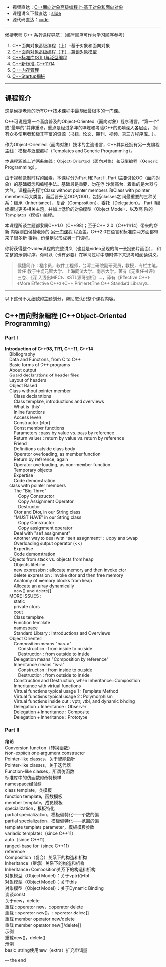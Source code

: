 + 视频直达：[C++面向对象高级编程上-基于对象和面向对象](https://www.bilibili.com/video/BV1Lb4y1R7fs)
+ 课程讲义下载直达：[slide](slide/)
+ 源代码直达：[code](code/)

----

候捷老师 C++ 系列课程导航：（编号顺序可作为学习顺序参考）

1. C++面向对象高级编程（上）-基于对象和面向对象
2. [C++面向对象高级编程（下）-兼谈对象模型](../C++-OOPBase2-HouJie/)
3. [C++标准库(STL)与泛型编程](../C++-STL-HouJie/)
4. [C++新标准-C++11/14](../C++-newC++11&14-HouJie/)
5. [C++内存管理](../C++-MemoryManagement-HouJie/)
6. [C++Startup揭秘](https://github.com/19PDP/Bilibili-plus)



---

## 课程简介

这是侯捷老师的所有C++技术课程中最基础最根本的一门课。

C++可说是第一个高度普及的Object-Oriented（面向对象）程序语言。“第一个”
或“最早的”并非重点，重点是经过多年的淬炼和考验C++的影响深入各层面，
拥有众多使用者和极其丰富的资源（书籍、论文、期刊、视频、第三方程序库…）。

作为Object-Oriented（面向对象）技术的主流语言，C++其实还拥有另一支编程
主线：模板与泛型编程（Templates and Generic Programming）。

本课程涵盖上述两条主线：Object-Oriented（面向对象）和泛型编程（Generic
Programming）。

由于视频录制时程的因素，本课程分为Part I和Part II.
Part I主要讨论OO（面向对象）的基础概念和编程手法。基础最是重要，勿在浮
沙筑高台，着重的是大器与大气。课程首先探讨Class without pointer members
和Class with pointer members两大类型，而后晋升至OOP/OOD，包括classes之
间最重要的三种关系：继承（Inheritance）、复合（Composition）、委托（Delegation）。
Part II继续探讨更多相关主题，并加上低阶的对象模型（Object Model），以及高
阶的Templates（模板）编程。

本课程所谈主题都隶属C++1.0（C++98）；至于C++ 2.0（C++11/14）带来的崭新
内容则由侯捷老师的 [另一门课程](../C++-newC++11&14-HouJie) 程涵盖。C++2.0在语言和标准库两方面都带来了很多新
事物，份量足以形成另一门课程。

你将获得整个video课程的完整讲义（也就是video呈现的每一张投影片画面），
和完整的示例程序。你可以（也有必要）在学习过程中随时停下来思考和阅读讲义。

> 侯捷简介：程序员，软件工程师，台湾工研院副研究员，教授，专栏主笔。曾任
> 教于中坜元智大学、上海同济大学、南京大学。著有《无责任书评》三卷、《深
> 入浅出MFC》、《STL源码剖析》…，译有《Effective C++》《More Effective C++》
> 《C++ Primer》《The C++ Standard Library》…



---

以下这份不太细致的主题划分，帮助您认识整个课程内容。

## C++面向對象編程 (C++Object-Oriented Programming)

### Part I

**Introduction of C++98, TR1, C++11, C++14**<br>
&emsp;Bibliography<br>
&emsp;Data and Functions, from C to C++<br>
&emsp;Basic forms of C++ programs<br>
&emsp;About output<br>
&emsp;Guard declarations of header files<br>
&emsp;Layout of headers<br>
&emsp;Object Based<br>
&emsp;Class without pointer member<br>
&emsp;&emsp;Class declarations<br>
&emsp;&emsp;Class template, introductions and overviews<br>
&emsp;&emsp;What is 'this'<br>
&emsp;&emsp;Inline functions<br>
&emsp;&emsp;Access levels<br>
&emsp;&emsp;Constructor (ctor)<br>
&emsp;&emsp;Const member functions<br>
&emsp;&emsp;Parameters : pass by value vs. pass by reference<br>
&emsp;&emsp;Return values : return by value vs. return by reference<br>
&emsp;&emsp;Friend<br>
&emsp;&emsp;Definitions outside class body<br>
&emsp;&emsp;Operator overloading, as member function<br>
&emsp;&emsp;Return by reference, again<br>
&emsp;&emsp;Operator overloading, as non-member function<br>
&emsp;&emsp;Temporary objects<br>
&emsp;&emsp;Expertise<br>
&emsp;&emsp;Code demonstration<br>
&emsp;class with pointer members<br>
&emsp;&emsp;The "Big Three"<br>
&emsp;&emsp;&emsp;Copy Constructor<br>
&emsp;&emsp;&emsp;Copy Assignment Operator<br>
&emsp;&emsp;&emsp;Destructor<br>
&emsp;&emsp;Ctor and Dtor, in our String class<br>
&emsp;&emsp;"MUST HAVE" in our String class<br>
&emsp;&emsp;&emsp;Copy Constructor<br>
&emsp;&emsp;&emsp;Copy assignment operator<br>
&emsp;&emsp;Deal with "self assignment"<br>
&emsp;&emsp;Another way to deal with "self assignment" : Copy and Swap<br>
&emsp;&emsp;Overloading output operator (<<)<br>
&emsp;&emsp;Expertise<br>
&emsp;&emsp;Code demonstration<br>
&emsp;Objects from stack vs. objects from heap<br>
&emsp;&emsp;Objects lifetime<br>
&emsp;&emsp;new expression : allocate memory and then invoke ctor<br>
&emsp;&emsp;delete expression : invoke dtor and then free memory<br>
&emsp;&emsp;Anatomy of memory blocks from heap<br>
&emsp;&emsp;Allocate an array dynamically<br>
&emsp;&emsp;new[] and delete[]<br>
&emsp;MORE ISSUES :<br>
&emsp;&emsp;static<br>
&emsp;&emsp;private ctors<br>
&emsp;&emsp;cout<br>
&emsp;&emsp;Class template<br>
&emsp;&emsp;Function template<br>
&emsp;&emsp;namespace<br>
&emsp;&emsp;Standard Library : Introductions and Overviews<br>
&emsp;Object Oriented<br>
&emsp;&emsp;Composition means "has-a"<br>
&emsp;&emsp;&emsp;Construction : from inside to outside<br>
&emsp;&emsp;&emsp;Destruction : from outside to inside<br>
&emsp;&emsp;Delegation means "Composition by reference"<br>
&emsp;&emsp;Inheritance means "is-a"<br>
&emsp;&emsp;&emsp;Construction : from inside to outside<br>
&emsp;&emsp;&emsp;Destruction : from outside to inside<br>
&emsp;&emsp;Construction and Destruction, when Inheritance+Composition<br>
&emsp;&emsp;Inheritance with virtual functions<br>
&emsp;&emsp;Virtual functions typical usage 1 : Template Method<br>
&emsp;&emsp;Virtual functions typical usage 2 : Polymorphism<br>
&emsp;&emsp;Virtual functions inside out : vptr, vtbl, and dynamic binding<br>
&emsp;&emsp;Delegation + Inheritance : Observer<br>
&emsp;&emsp;Delegation + Inheritance : Composite<br>
&emsp;&emsp;Delegation + Inheritance : Prototype<br>

### Part II

**绪论**<br>
Conversion function（转换函数）<br>
Non-explicit one-argument constructor<br>
Pointer-like classes，关于智能指针<br>
Pointer-like classes，关于迭代器<br>
Function-like classes，所谓仿函数<br>
标准库中的仿函数的奇特模样<br>
namespace经验谈<br>
class template，类模板<br>
function template，函数模板<br>
member template，成员模板<br>
specialization，模板特化<br>
partial specialization，模板偏特化——个数的偏<br>
partial specialization，模板偏特化——范围的偏<br>
template template parameter，模板模板参数<br>
variadic templates（since C++11）<br>
auto（since C++11）<br>
ranged-base for（since C++11）<br>
reference<br>
Composition（复合）关系下的构造和析构<br>
Inheritance（继承）关系下的构造和析构<br>
Inheritance+Composition关系下的构造和析构<br>
对象模型（Object Model）：关于vptr和vtbl<br>
对象模型（Object Model）：关于this<br>
对象模型（Object Model）：关于Dynamic Binding<br>
谈谈const<br>
关于new，delete<br>
重载 ::operator new，::operator delete<br>
重载 ::operator new[]，::operator delete[]<br>
重载 member operator new/delete<br>
重载 member operator new[]/delete[]<br>
示例<br>
重载new()，delete()<br>
示例<br>
basic_string使用new（extra）扩充申请量

-- the end
